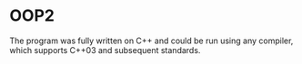 # OOP2
The program was fully written on C++ and could be run using any compiler, which supports C++03 and subsequent standards.
